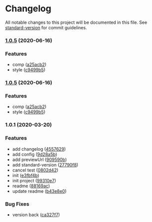 # Changelog

All notable changes to this project will be documented in this file. See [standard-version](https://github.com/conventional-changelog/standard-version) for commit guidelines.

### [1.0.5](http://gitlab.prod.dtstack.cn:10022/dt-insight-front/infrastructure/ant-design-dtinsight-theme/compare/v1.0.1...v1.0.5) (2020-06-16)


### Features

* comp ([a25acb2](http://gitlab.prod.dtstack.cn:10022/dt-insight-front/infrastructure/ant-design-dtinsight-theme/commit/a25acb2))
* style ([c9499b5](http://gitlab.prod.dtstack.cn:10022/dt-insight-front/infrastructure/ant-design-dtinsight-theme/commit/c9499b5))

### [1.0.5](http://gitlab.prod.dtstack.cn:10022/dt-insight-front/infrastructure/ant-design-dtinsight-theme/compare/v1.0.1...v1.0.5) (2020-06-16)


### Features

* comp ([a25acb2](http://gitlab.prod.dtstack.cn:10022/dt-insight-front/infrastructure/ant-design-dtinsight-theme/commit/a25acb2))
* style ([c9499b5](http://gitlab.prod.dtstack.cn:10022/dt-insight-front/infrastructure/ant-design-dtinsight-theme/commit/c9499b5))

### 1.0.1 (2020-03-20)


### Features

* add changelog ([4557629](http://gitlab.prod.dtstack.cn:10022/dt-insight-front/infrastructure/ant-design-dtinsight-theme/commit/4557629d1612df53f337f91dd57e605f0067e6c5))
* add config ([9d28a5b](http://gitlab.prod.dtstack.cn:10022/dt-insight-front/infrastructure/ant-design-dtinsight-theme/commit/9d28a5bf69efc1d40ea5b76b2ce18ef9f37fcf32))
* add previewUrl ([909590b](http://gitlab.prod.dtstack.cn:10022/dt-insight-front/infrastructure/ant-design-dtinsight-theme/commit/909590b6c3f83f610ffae86c1c7a933699516bef))
* add standard-version ([27790f8](http://gitlab.prod.dtstack.cn:10022/dt-insight-front/infrastructure/ant-design-dtinsight-theme/commit/27790f8f9de800bd1052b249450cc13461bb3ad1))
* cancel test ([0802d42](http://gitlab.prod.dtstack.cn:10022/dt-insight-front/infrastructure/ant-design-dtinsight-theme/commit/0802d42c70d789ad826f6bbc1fa77027f14c7f78))
* init ([e3fbf4b](http://gitlab.prod.dtstack.cn:10022/dt-insight-front/infrastructure/ant-design-dtinsight-theme/commit/e3fbf4b7d3641789f4d8f12ab0a0cbfa0767d09d))
* init project ([99310e7](http://gitlab.prod.dtstack.cn:10022/dt-insight-front/infrastructure/ant-design-dtinsight-theme/commit/99310e77958ad7ff574063652df844607033967c))
* readme ([88169ac](http://gitlab.prod.dtstack.cn:10022/dt-insight-front/infrastructure/ant-design-dtinsight-theme/commit/88169acb51dd7a32a9a201142e4a72871ee30dc7))
* update readme ([b43e8e0](http://gitlab.prod.dtstack.cn:10022/dt-insight-front/infrastructure/ant-design-dtinsight-theme/commit/b43e8e0327cc44c0d5d5dc3bad7013624467e3aa))


### Bug Fixes

* version back ([ca327f7](http://gitlab.prod.dtstack.cn:10022/dt-insight-front/infrastructure/ant-design-dtinsight-theme/commit/ca327f78d1baf88e3aa517d67d71acfb36951c6b))
